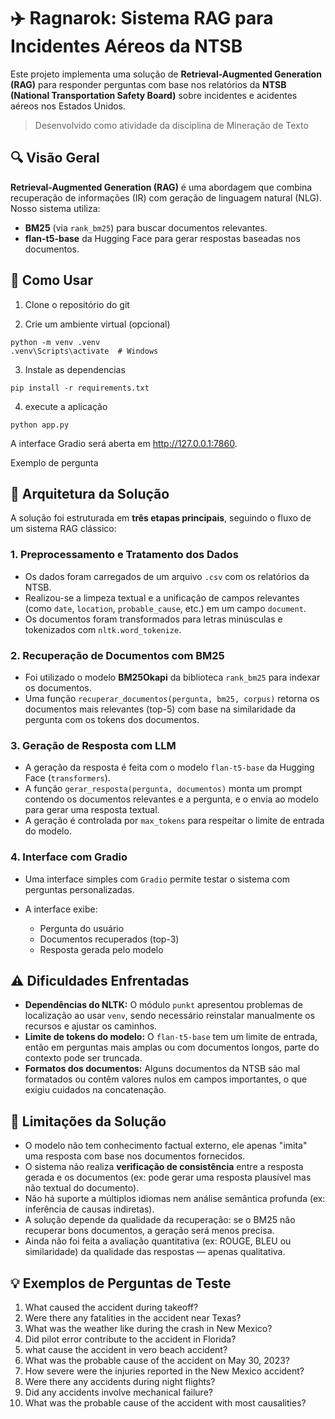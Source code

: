 # ✈️ Ragnarok: Sistema RAG para Incidentes Aéreos da NTSB

Este projeto implementa uma solução de **Retrieval-Augmented Generation (RAG)** para responder perguntas com base nos relatórios da **NTSB (National Transportation Safety Board)** sobre incidentes e acidentes aéreos nos Estados Unidos.

> Desenvolvido como atividade da disciplina de Mineração de Texto

## 🔍 Visão Geral

**Retrieval-Augmented Generation (RAG)** é uma abordagem que combina recuperação de informações (IR) com geração de linguagem natural (NLG). Nosso sistema utiliza:

- **BM25** (via `rank_bm25`) para buscar documentos relevantes.
- **flan-t5-base** da Hugging Face para gerar respostas baseadas nos documentos.

## 🤖 Como Usar

1. Clone o repositório do git

2. Crie um ambiente virtual (opcional)

```
python -m venv .venv
.venv\Scripts\activate  # Windows
```

3. Instale as dependencias

```
pip install -r requirements.txt
```

4. execute a aplicação

```
python app.py
```

A interface Gradio será aberta em http://127.0.0.1:7860.

Exemplo de pergunta

## 🧱 Arquitetura da Solução

A solução foi estruturada em **três etapas principais**, seguindo o fluxo de um sistema RAG clássico:

### 1. **Preprocessamento e Tratamento dos Dados**

- Os dados foram carregados de um arquivo `.csv` com os relatórios da NTSB.
- Realizou-se a limpeza textual e a unificação de campos relevantes (como `date`, `location`, `probable_cause`, etc.) em um campo `document`.
- Os documentos foram transformados para letras minúsculas e tokenizados com `nltk.word_tokenize`.

### 2. **Recuperação de Documentos com BM25**

- Foi utilizado o modelo **BM25Okapi** da biblioteca `rank_bm25` para indexar os documentos.
- Uma função `recuperar_documentos(pergunta, bm25, corpus)` retorna os documentos mais relevantes (top-5) com base na similaridade da pergunta com os tokens dos documentos.

### 3. **Geração de Resposta com LLM**

- A geração da resposta é feita com o modelo `flan-t5-base` da Hugging Face (`transformers`).
- A função `gerar_resposta(pergunta, documentos)` monta um prompt contendo os documentos relevantes e a pergunta, e o envia ao modelo para gerar uma resposta textual.
- A geração é controlada por `max_tokens` para respeitar o limite de entrada do modelo.

### 4. **Interface com Gradio**

- Uma interface simples com `Gradio` permite testar o sistema com perguntas personalizadas.
- A interface exibe:

  - Pergunta do usuário
  - Documentos recuperados (top-3)
  - Resposta gerada pelo modelo

## ⚠️ Dificuldades Enfrentadas

- **Dependências do NLTK:** O módulo `punkt` apresentou problemas de localização ao usar `venv`, sendo necessário reinstalar manualmente os recursos e ajustar os caminhos.
- **Limite de tokens do modelo:** O `flan-t5-base` tem um limite de entrada, então em perguntas mais amplas ou com documentos longos, parte do contexto pode ser truncada.
- **Formatos dos documentos:** Alguns documentos da NTSB são mal formatados ou contêm valores nulos em campos importantes, o que exigiu cuidados na concatenação.

## 📌 Limitações da Solução

- O modelo não tem conhecimento factual externo, ele apenas "imita" uma resposta com base nos documentos fornecidos.
- O sistema não realiza **verificação de consistência** entre a resposta gerada e os documentos (ex: pode gerar uma resposta plausível mas não textual do documento).
- Não há suporte a múltiplos idiomas nem análise semântica profunda (ex: inferência de causas indiretas).
- A solução depende da qualidade da recuperação: se o BM25 não recuperar bons documentos, a geração será menos precisa.
- Ainda não foi feita a avaliação quantitativa (ex: ROUGE, BLEU ou similaridade) da qualidade das respostas — apenas qualitativa.

## 💡 Exemplos de Perguntas de Teste

1. What caused the accident during takeoff?
2. Were there any fatalities in the accident near Texas?
3. What was the weather like during the crash in New Mexico?
4. Did pilot error contribute to the accident in Florida?
5. what cause the accident in vero beach accident?
6. What was the probable cause of the accident on May 30, 2023?
7. How severe were the injuries reported in the New Mexico accident?
8. Were there any accidents during night flights?
9. Did any accidents involve mechanical failure?
10. What was the probable cause of the accident with most causalities?
